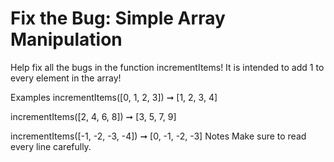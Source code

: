 # Fix the Bug: Simple Array Manipulation

Help fix all the bugs in the function incrementItems! It is intended to add 1 to every element in the array!

Examples
incrementItems([0, 1, 2, 3]) ➞ [1, 2, 3, 4]

incrementItems([2, 4, 6, 8]) ➞ [3, 5, 7, 9]

incrementItems([-1, -2, -3, -4]) ➞ [0, -1, -2, -3]
Notes
Make sure to read every line carefully.
